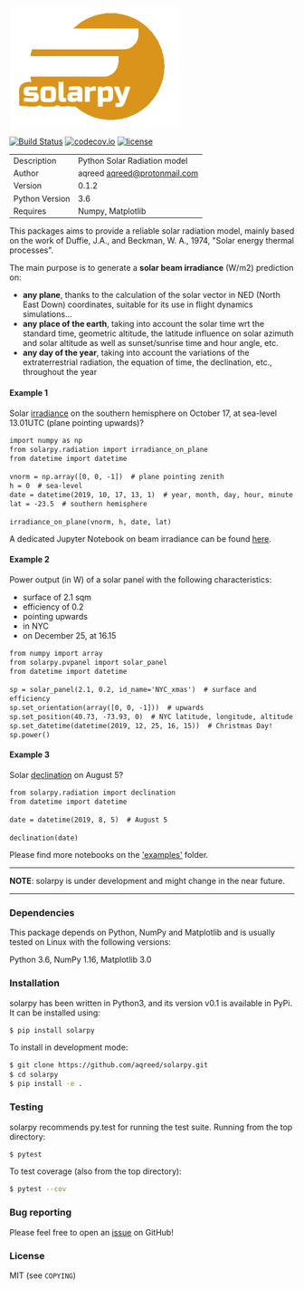 <img src="/img/logo.png" alt="drawing" width="300"/>

[![Build Status](https://travis-ci.com/aqreed/solarpy.svg?branch=develop)](https://travis-ci.com/aqreed/solarpy)
[![codecov.io](https://codecov.io/gh/aqreed/solarpy/branch/develop/graph/badge.svg)](https://codecov.io/gh/aqreed/solarpy/branch/develop)
[![license](https://img.shields.io/badge/license-MIT-blue.svg?style=flat-square)](https://github.com/aqreed/solarpy/raw/master/COPYING)

|  |  |
| ------ | ------ |
| Description | Python Solar Radiation model |
| Author | aqreed <aqreed@protonmail.com> |
| Version | 0.1.2 |
| Python Version | 3.6 |
| Requires | Numpy, Matplotlib |

This packages aims to provide a reliable solar radiation model, mainly based on the work of Duffie, J.A., and Beckman, W. A., 1974, "Solar energy thermal processes".

The main purpose is to generate a **solar beam irradiance** (W/m2) prediction on:
* **any plane**, thanks to the calculation of the solar vector in NED (North East Down) coordinates, suitable for its use in flight dynamics simulations...
* **any place of the earth**, taking into account the solar time wrt the standard time, geometric altitude, the latitude influence on solar azimuth and solar altitude as well as sunset/sunrise time and hour angle, etc.
* **any day of the year**, taking into account the variations of the extraterrestrial radiation, the equation of time, the declination, etc., throughout the year

#### Example 1
Solar [irradiance](https://en.wikipedia.org/wiki/Solar_irradiance) on the southern hemisphere on October 17, at sea-level 13.01UTC (plane pointing upwards)?

```
import numpy as np
from solarpy.radiation import irradiance_on_plane
from datetime import datetime

vnorm = np.array([0, 0, -1])  # plane pointing zenith
h = 0  # sea-level
date = datetime(2019, 10, 17, 13, 1)  # year, month, day, hour, minute
lat = -23.5  # southern hemisphere

irradiance_on_plane(vnorm, h, date, lat)
```

A dedicated Jupyter Notebook on beam irradiance can be found [here](https://github.com/aqreed/solarpy/blob/master/examples/solar_irradiance.ipynb).

#### Example 2
Power output (in W) of a solar panel with the following characteristics:
* surface of 2.1 sqm
* efficiency of 0.2
* pointing upwards
* in NYC
* on December 25, at 16.15

```
from numpy import array
from solarpy.pvpanel import solar_panel
from datetime import datetime

sp = solar_panel(2.1, 0.2, id_name='NYC_xmas')  # surface and efficiency
sp.set_orientation(array([0, 0, -1]))  # upwards
sp.set_position(40.73, -73.93, 0)  # NYC latitude, longitude, altitude
sp.set_datetime(datetime(2019, 12, 25, 16, 15))  # Christmas Day!
sp.power()
```

#### Example 3
Solar [declination](https://en.wikipedia.org/wiki/Position_of_the_Sun#Declination_of_the_Sun_as_seen_from_Earth) on August 5?

```
from solarpy.radiation import declination
from datetime import datetime

date = datetime(2019, 8, 5)  # August 5

declination(date)
```

Please find more notebooks on the ['examples'](https://github.com/aqreed/solarpy/tree/master/examples) folder.

---
**NOTE**:
solarpy is under development and might change in the near future.

---

### Dependencies

This package depends on Python, NumPy and Matplotlib and is usually tested on Linux with the following versions:

Python 3.6, NumPy 1.16, Matplotlib 3.0

### Installation

solarpy has been written in Python3, and its version v0.1 is available in PyPi. It can be installed using:

```
$ pip install solarpy
```

To install in development mode:

```sh
$ git clone https://github.com/aqreed/solarpy.git
$ cd solarpy
$ pip install -e .
```

### Testing

solarpy recommends py.test for running the test suite. Running from the top directory:

```sh
$ pytest
```

To test coverage (also from the top directory):

```sh
$ pytest --cov
```

### Bug reporting

Please feel free to open an [issue](https://github.com/aqreed/solarpy/issues) on GitHub!

### License

MIT (see `COPYING`)
